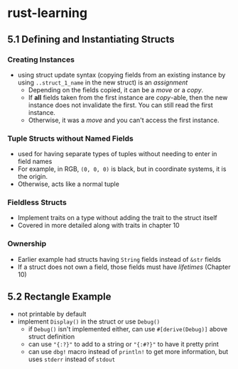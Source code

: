 # rust-learning
## 5.1 Defining and Instantiating Structs
### Creating Instances
* using struct update syntax (copying fields from an existing instance by using `..struct_1_name` in the new struct) is an *assignment*
    * Depending on the fields copied, it can be a *move* or a *copy*. 
    * If __all__ fields taken from the first instance are *copy*-able, then the new instance does not invalidate the first. You can still read the first instance.
    * Otherwise, it was a *move* and you can't access the first instance.
### Tuple Structs without Named Fields
* used for having separate types of tuples without needing to enter in field names
* For example, in RGB, `(0, 0, 0)` is black, but in coordinate systems, it is the origin.
* Otherwise, acts like a normal tuple
### Fieldless Structs
* Implement traits on a type without adding the trait to the struct itself
* Covered in more detailed along with traits in chapter 10
### Ownership
* Earlier example had structs having `String` fields instead of `&str` fields
* If a struct does not own a field, those fields must have *lifetimes* (Chapter 10)
## 5.2 Rectangle Example
* not printable by default
* implement `Display()` in the struct or use `Debug()`
    * if `Debug()` isn't implemented either, can use `#[derive(Debug)]` above struct definition
    * can use `"{:?}"` to add to a string or `"{:#?}"` to have it pretty print
    * can use `dbg!` macro instead of `println!` to get more information, but uses `stderr` instead of `stdout`